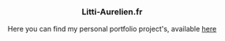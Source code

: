 <p align="center">
  <h3 align="center">Litti-Aurelien.fr</h3>

  <p align="center">
    Here you can find my personal portfolio project's, available <a href="https://litti-aurelien.fr">here</a>
  </p>
</p>
